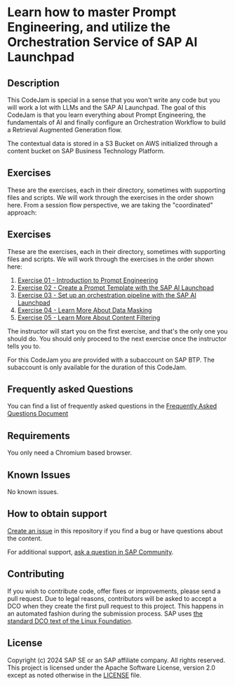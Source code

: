 # Learn how to master Prompt Engineering, and utilize the Orchestration Service of SAP AI Launchpad
<!-- Please include descriptive title -->

<!--- Register repository https://api.reuse.software/register, then add REUSE badge:
[![REUSE status](https://api.reuse.software/badge/github.com/SAP-samples/REPO-NAME)](https://api.reuse.software/info/github.com/SAP-samples/REPO-NAME)
-->

## Description
This CodeJam is special in a sense that you won't write any code but you will work a lot with LLMs and the SAP AI Launchpad. The goal of this CodeJam is that you learn everything about Prompt Engineering, the fundamentals of AI and finally configure an Orchestration Workflow to build a Retrieval Augmented Generation flow.

The contextual data is stored in a S3 Bucket on AWS initialized through a content bucket on SAP Business Technology Platform.

## Exercises

These are the exercises, each in their directory, sometimes with supporting files and scripts. We will work through the exercises in the order shown here. From a session flow perspective, we are taking the "coordinated" approach:

## Exercises

These are the exercises, each in their directory, sometimes with supporting files and scripts. We will work through the exercises in the order shown here:

1. [Exercise 01 - Introduction to Prompt Engineering](exercises/01-intro-prompt-engineering/readme.md)
2. [Exercise 02 - Create a Prompt Template with the SAP AI Launchpad](exercises/02-create-prompt-template/readme.md)
3. [Exercise 03 - Set up an orchestration pipeline with the SAP AI Launchpad](exercises/03-setup-orchestration-pipeline/readme.md)
4. [Exercise 04 - Learn More About Data Masking](exercises/04-orchestration-test-anonymization-pseudonymization/readme.md)
5. [Exercise 05 - Learn More About Content Filtering](exercises/05-orchestration-test-input-output-filtering/readme.md)

The instructor will start you on the first exercise, and that's the only one you should do. You should only proceed to the next exercise once the instructor tells you to.

For this CodeJam you are provided with a subaccount on SAP BTP. The subaccount is only available for the duration of this CodeJam.

## Frequently asked Questions

You can find a list of frequently asked questions in the [Frequently Asked Questions Document](./frequently-asked-questions.md)

## Requirements

You only need a Chromium based browser.

## Known Issues
No known issues.

## How to obtain support
[Create an issue](https://github.com/SAP-samples/<repository-name>/issues) in this repository if you find a bug or have questions about the content.
 
For additional support, [ask a question in SAP Community](https://answers.sap.com/questions/ask.html).

## Contributing
If you wish to contribute code, offer fixes or improvements, please send a pull request. Due to legal reasons, contributors will be asked to accept a DCO when they create the first pull request to this project. This happens in an automated fashion during the submission process. SAP uses [the standard DCO text of the Linux Foundation](https://developercertificate.org/).

## License
Copyright (c) 2024 SAP SE or an SAP affiliate company. All rights reserved. This project is licensed under the Apache Software License, version 2.0 except as noted otherwise in the [LICENSE](LICENSE) file.
